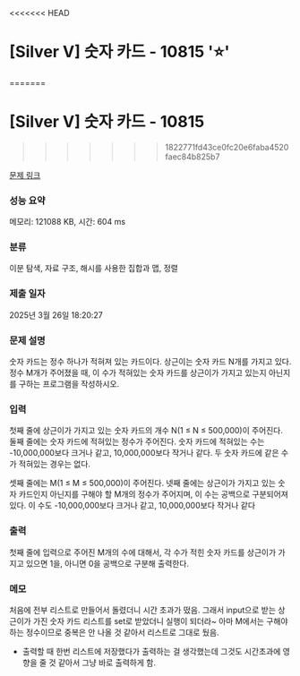 <<<<<<< HEAD
# [Silver V] 숫자 카드 - 10815 '⭐'
=======
# [Silver V] 숫자 카드 - 10815
>>>>>>> 1822771fd43ce0fc20e6faba4520faec84b825b7

[문제 링크](https://www.acmicpc.net/problem/10815)

### 성능 요약

메모리: 121088 KB, 시간: 604 ms

### 분류

이분 탐색, 자료 구조, 해시를 사용한 집합과 맵, 정렬

### 제출 일자

2025년 3월 26일 18:20:27

### 문제 설명

<p>숫자 카드는 정수 하나가 적혀져 있는 카드이다. 상근이는 숫자 카드 N개를 가지고 있다. 정수 M개가 주어졌을 때, 이 수가 적혀있는 숫자 카드를 상근이가 가지고 있는지 아닌지를 구하는 프로그램을 작성하시오.</p>

### 입력

 <p>첫째 줄에 상근이가 가지고 있는 숫자 카드의 개수 N(1 ≤ N ≤ 500,000)이 주어진다. 둘째 줄에는 숫자 카드에 적혀있는 정수가 주어진다. 숫자 카드에 적혀있는 수는 -10,000,000보다 크거나 같고, 10,000,000보다 작거나 같다. 두 숫자 카드에 같은 수가 적혀있는 경우는 없다.</p>

<p>셋째 줄에는 M(1 ≤ M ≤ 500,000)이 주어진다. 넷째 줄에는 상근이가 가지고 있는 숫자 카드인지 아닌지를 구해야 할 M개의 정수가 주어지며, 이 수는 공백으로 구분되어져 있다. 이 수도 -10,000,000보다 크거나 같고, 10,000,000보다 작거나 같다</p>

### 출력

 <p>첫째 줄에 입력으로 주어진 M개의 수에 대해서, 각 수가 적힌 숫자 카드를 상근이가 가지고 있으면 1을, 아니면 0을 공백으로 구분해 출력한다.</p>

### 메모

처음에 전부 리스트로 만들어서 돌렸더니 시간 초과가 떴음. 그래서 input으로 받는 상근이가 가진 숫자 카드 리스트를 set로 받았더니 실행이 되더라~ 아마 M에서는 구해야 하는 정수이므로 중복은 안 나올 것 같아서 리스트로 그대로 뒀음.

- 출력할 때 한번 리스트에 저장했다가 출력하는 걸 생각했는데 그것도 시간초과에 영향을 줄 것 같아서 그냥 바로 출력하게 함.
